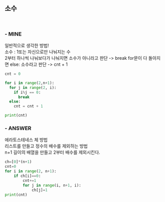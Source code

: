 
## 소수
<br>

### - MINE
일반적으로 생각한 방법!  
소수 : 1또는 자신으로만 나눠지는 수  
2부터 하나씩 나눠보다가 나눠지면 소수가 아니라고 판단 -> break
for문이 다 돌아지면 else: 소수라고 판단 -> cnt + 1


```python
cnt = 0

for i in range(2,n+1):
  for j in range(2, i):
    if i%j == 0:
      break
  else:
    cnt = cnt + 1

print(cnt)
```

### - ANSWER
에라토스테네스 체 방법  
리스트를 만들고 정수의 배수를 제외하는 방법  
n+1 길이의 배열을 만들고 2부터 배수를 제외시킨다.

```python
ch=[0]*(n+1)
cnt=0
for i in range(2, n+1):
    if ch[i]==0:
        cnt+=1
        for j in range(i, n+1, i):
            ch[j]=1
print(cnt)
```
